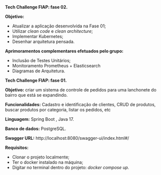 **Tech Challenge FIAP: fase 02.**

**Objetivo:** 
 - Atualizar a aplicação desenvolvida na Fase 01;
 - Utilizar _clean code_ e _clean architecture_;
 - Implementar Kubernetes;
 - Desenhar arquitetura pensada.

**Aprimoramentos complementares efetuados pelo grupo:** 
 - Inclusão de Testes Unitários;
 - Monitoramento Prometheus + Elasticsearch
 - Diagramas de Arquitetura.

**Tech Challenge FIAP: fase 01.**

**Objetivo:** criar um sistema de controle de pedidos para uma lanchonete do bairro que está se expandindo.

**Funcionalidades:** Cadastro e identificação de clientes, CRUD de produtos, buscar produtos por categoria, listar os pedidos, etc

**Linguagem:** Spring Boot , Java 17.

**Banco de dados:** PostgreSQL.

**Swagger URL:**
http://localhost:8080/swagger-ui/index.html#/ 

**Requisitos:**
- Clonar o projeto localmente;
- Ter o docker instalado na máquina;
- Digitar no terminal dentro do projeto: _docker compose up_.
  

